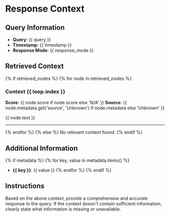 # Response Context

## Query Information
- **Query**: {{ query }}
- **Timestamp**: {{ timestamp }}
- **Response Mode**: {{ response_mode }}

## Retrieved Context
{% if retrieved_nodes %}
{% for node in retrieved_nodes %}
### Context {{ loop.index }}
**Score**: {{ node.score if node.score else 'N/A' }}
**Source**: {{ node.metadata.get('source', 'Unknown') if node.metadata else 'Unknown' }}

{{ node.text }}

---
{% endfor %}
{% else %}
No relevant context found.
{% endif %}

## Additional Information
{% if metadata %}
{% for key, value in metadata.items() %}
- **{{ key }}**: {{ value }}
{% endfor %}
{% endif %}

## Instructions
Based on the above context, provide a comprehensive and accurate response to the query. If the context doesn't contain sufficient information, clearly state what information is missing or unavailable.